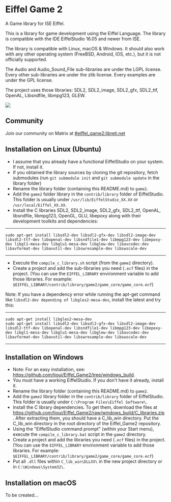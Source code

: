 # Eiffel Game 2

A Game library for ISE Eiffel.

This is a library for game development using the Eiffel Language. The library is compatible with the IDE EiffelStudio 16.05 and newer from ISE.

The library is compatible with Linux, macOS & Windows. It should also work with any other operating system (FreeBSD, Android, IOS, etc.), but it is not officially supported.

The Audio and Audio_Sound_File sub-libraries are under the LGPL license. Every other sub-libraries are under the zlib license. Every examples are under the GPL license.

The project uses those libraries: SDL2, SDL2_image, SDL2_gfx, SDL2_ttf, OpenAL, Libsndfile, libmpg123, GLEW.

[<img src="https://www.paypalobjects.com/en_US/i/btn/btn_donate_SM.gif">](https://www.paypal.com/cgi-bin/webscr?cmd=_donations&business=louis%40tioui%2ecom&lc=CA&item_name=Louis%20Marchand&currency_code=USD&bn=PP%2dDonationsBF%3abtn_donate_SM%2egif%3aNonHosted)

## Community

Join our community on Matrix at [#eiffel_game2:libreti.net](https://matrix.to/#/#eiffel_game2:libreti.net)

## Installation on Linux (Ubuntu)

- I assume that you already have a functional EiffelStudio on your system. If not, install it.
- If you obtained the library sources by cloning the git repository, fetch submodules (run `git submodule init` and `git submodule update` in the library folder)
- Rename the library folder (containing this README.md) to `game2`.
- Add the `game2` folder library in the `contrib/library` folder of EiffelStudio. This folder is usually under `/usr/lib/EiffelStudio_XX.XX` or `/usr/local/Eiffel_XX.XX`.
- Install the C libraries SDL2, SDL2_image, SDL2_gfx, SDL2_ttf, OpenAL, libsndfile, libmpg123, OpenGL, GLU, libepoxy along with their development toolkits and dependencies:

---

    sudo apt-get install libsdl2-dev libsdl2-gfx-dev libsdl2-image-dev libsdl2-ttf-dev libopenal-dev libsndfile1-dev libmpg123-dev libepoxy-dev libgl1-mesa-dev libglu1-mesa-dev libglew-dev libavcodec-dev libavformat-dev libavutil-dev libswresample-dev libswscale-dev

---

- Execute the `compile_c_library.sh` script (from the `game2` directory).
- Create a project and add the sub-libraries you need (`.ecf` files) in the project. (You can use the `EIFFEL_LIBRARY` environment variable to add those libraries. For example: `$EIFFEL_LIBRARY/contrib/library/game2/game_core/game_core.ecf`)

Note: If you have a dependency error while running the apt-get command like `libsdl2-dev depending of libgles2-mesa-dev`, install the latest and try this:

---

    sudo apt-get install libgles2-mesa-dev
    sudo apt-get install libsdl2-dev libsdl2-gfx-dev libsdl2-image-dev libsdl2-ttf-dev libopenal-dev libsndfile1-dev libmpg123-dev libepoxy-dev libgl1-mesa-dev libglu1-mesa-dev libglew-dev libavcodec-dev libavformat-dev libavutil-dev libswresample-dev libswscale-dev

---

## Installation on Windows

- Note: For an easy installation, see: https://github.com/tioui/Eiffel_Game2/tree/windows_build.
- You must have a working EiffelStudio. If you don't have it already, install it.
- Rename the library folder (containing this README.md) to `game2`.
- Add the `game2` library folder in the `contrib/library` folder of EiffelStudio. This folder is usually under `C:\Program Files\Eiffel Software\`.
- Install the C library dependencies. To get them, download the files at https://github.com/tioui/Eiffel_Game2/raw/windows_build/C_libraries.zip. After extracting them, you should have a C_lib_win directory. Put the C_lib_win directory in the root directory of the Eiffel_Game2 repository.
- Using the "EiffelStudio command prompt" (within your Start menu), execute the `compile_c_library.bat` script in the `game2` directory.
- Create a project and add the libraries you need (`.ecf` files) in the project. (You can use the `EIFFEL_LIBRARY` environment variable to add those libraries. For example: `$EIFFEL_LIBRARY/contrib/library/game2/game_core/game_core.ecf`)
- Put all `.dll` files within `C_lib_win\DLLXX\` in the new project directory or in `C:\Windows\System32\`.

## Installation on macOS

To be created...
